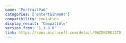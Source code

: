 ```yaml
---
name: "PortraitPad"
categories: ['entertainment']
compatibility: emulation
display_result: "Compatible"
version_from: "1.1.8.0"
link: https://apps.microsoft.com/detail/9WZDNCRDJ2TD
---
```

